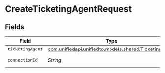 # CreateTicketingAgentRequest


## Fields

| Field                                                                                          | Type                                                                                           | Required                                                                                       | Description                                                                                    |
| ---------------------------------------------------------------------------------------------- | ---------------------------------------------------------------------------------------------- | ---------------------------------------------------------------------------------------------- | ---------------------------------------------------------------------------------------------- |
| `ticketingAgent`                                                                               | [com.unifiedapi.unifiedto.models.shared.TicketingAgent](../../models/shared/TicketingAgent.md) | :heavy_minus_sign:                                                                             | N/A                                                                                            |
| `connectionId`                                                                                 | *String*                                                                                       | :heavy_check_mark:                                                                             | ID of the connection                                                                           |